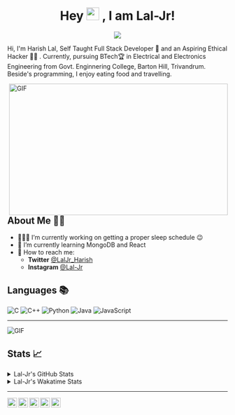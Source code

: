 <div align="center">
  
# Hey <img src="https://media.tenor.com/images/822fb670841c6f6582fefbb82e338a50/tenor.gif" width="29px"> , I am Lal-Jr! 

![](https://visitor-badge.glitch.me/badge?page_id=Lal-Jr)
</div>

Hi, I'm Harish Lal, Self Taught Full Stack Developer 📖 and an Aspiring Ethical Hacker 👨‍💻 . Currently, pursuing BTech🏆 in Electrical and Electronics Engineering from Govt. Enginnering College, Barton Hill, Trivandrum. Beside's programming, I enjoy eating food and travelling.

<img align="right" alt="GIF" height="300px" src="https://github.com/abhisheknaiidu/abhisheknaiidu/blob/master/code.gif?raw=true" width="500" height="320"/>

## About Me 👱🏼

- 👨🏽‍💻 I’m currently working on getting a proper sleep schedule :wink:
- 🌱 I’m currently learning MongoDB and React
- 💬 How to reach me: 
    - **Twitter** [@LalJr_Harish](https://twitter.com/LalJr_Harish)
    - **Instagram** [@Lal-Jr](https://www.instagram.com/_lal._.jr_/)
    
## Languages 📚 

![C](https://img.shields.io/badge/-C-000?style=flat&logo=C)
![C++](https://img.shields.io/badge/-C++-000?style=flat&logo=C%2B%2B&logoColor=00599C)
![Python](https://img.shields.io/badge/-Python-000?style=flat&logo=python)
![Java](https://img.shields.io/badge/-Java-000?style=flat&logo=Java&logoColor=007396)
![JavaScript](https://img.shields.io/badge/-JavaScript-000?style=flat&logo=javascript)

---

<img align="center" alt="GIF" src="https://github4life.herokuapp.com/Lal-Jr.gif"/>

##  Stats 📈 

<details>
  <summary> Lal-Jr's GitHub Stats </summary>
<a href="https://github.com/Lal-Jr">
<img align="center" src="https://github-readme-stats.vercel.app/api?username=Lal-Jr&show_icons=true&theme=tokyonight&icon_color=6392DF&hide=prs" alt="Lal-Jr's GitHub Stats" />
</a> 
<a href="https://github.com/Lal-Jr">
<img align="center" src="https://github-readme-stats.vercel.app/api/top-langs/?username=Lal-Jr&layout=compact&show_icons=true&theme=tokyonight&icon_color=6392DF&hide=prs" />
</a>
</details>
<details>
<summary> Lal-Jr's Wakatime Stats </summary>
<!--START_SECTION:waka-->
  
Java         3 hrs 15 mins   ███████████████████▓░░░░░   78.71 %    
C++          50 mins         █████░░░░░░░░░░░░░░░░░░░░   20.31 %    
JSON         1 min           ░░░░░░░░░░░░░░░░░░░░░░░░░   00.54 %    

<!--END_SECTION:waka-->
</details>

--- 

<a href="https://twitter.com/LalJr_Harish">
  <img align="left" alt="Lal-Jr's Twitter" width="22px" src="https://cdn.jsdelivr.net/npm/simple-icons@v3/icons/twitter.svg" />
</a>
<a href="https://www.linkedin.com/in/Lal-Jr/">
  <img align="left" alt="Lal-Jr's LinkdeIN" width="22px" src="https://cdn.jsdelivr.net/npm/simple-icons@v3/icons/linkedin.svg" />
</a>
<a href="https://www.instagram.com/_lal._.jr_/">
  <img align="left" alt="Lal-Jr's Instagram" width="22px" src="https://cdn.jsdelivr.net/npm/simple-icons@v3/icons/instagram.svg" />
</a>
<a href="https://www.reddit.com/user/Lal-Jr/">
  <img align="left" alt="Lal-Jr's Reddit" width="22px" src="https://cdn.jsdelivr.net/npm/simple-icons@v3/icons/reddit.svg" />
</a>
<a href="https://leetcode.com/Lal-Jr/">
  <img align="left" alt="Lal-Jr's Leetcode" width="22px" src="https://cdn.jsdelivr.net/npm/simple-icons@v3/icons/leetcode.svg" />
</a>
